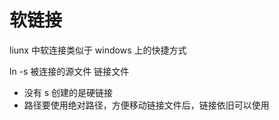 # 软链接

liunx 中软连接类似于 windows 上的快捷方式

ln -s 被连接的源文件 链接文件

- 没有 s 创建的是硬链接
- 路径要使用绝对路径，方便移动链接文件后，链接依旧可以使用



